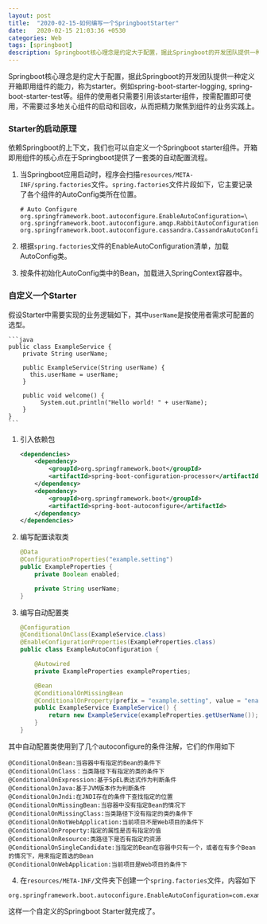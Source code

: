 ```yaml
---
layout: post
title:  "2020-02-15-如何编写一个SpringbootStarter"
date:   2020-02-15 21:03:36 +0530
categories: Web
tags: [springboot]
description: Springboot核心理念是约定大于配置，据此Springboot的开发团队提供一种定义开箱即用组件的能力，称为starter
---
```


Springboot核心理念是约定大于配置，据此Springboot的开发团队提供一种定义开箱即用组件的能力，称为starter。例如spring-boot-starter-logging, spring-boot-starter-test等。组件的使用者只需要引用该starter组件，按需配置即可使用，不需要过多地关心组件的启动和回收，从而把精力聚焦到组件的业务实践上。

### Starter的启动原理

依赖Springboot的上下文，我们也可以自定义一个Springboot starter组件。开箱即用组件的核心点在于Springboot提供了一套类的自动配置流程。

1. 当Springboot应用启动时，程序会扫描`resources/META-INF/spring.factories`文件。`spring.factories`文件片段如下，它主要记录了各个组件的AutoConfig类所在位置。
    ```
    # Auto Configure
    org.springframework.boot.autoconfigure.EnableAutoConfiguration=\
    org.springframework.boot.autoconfigure.amqp.RabbitAutoConfiguration,\
    org.springframework.boot.autoconfigure.cassandra.CassandraAutoConfiguration\
    ```

2. 根据`spring.factories`文件的EnableAutoConfiguration清单，加载AutoConfig类。

3. 按条件初始化AutoConfig类中的Bean，加载进入SpringContext容器中。

### 自定义一个Starter

假设Starter中需要实现的业务逻辑如下，其中`userName`是按使用者需求可配置的选型。

    ```java
    public class ExampleService {
        private String userName;

        public ExampleService(String userName) {
          this.userName = userName;
        }

        public void welcome() {
             System.out.println("Hello world! " + userName);
        }
    }
    ```

1. 引入依赖包

    ```xml
    <dependencies>
        <dependency>
            <groupId>org.springframework.boot</groupId>
            <artifactId>spring-boot-configuration-processor</artifactId>
        </dependency>
        <dependency>
            <groupId>org.springframework.boot</groupId>
            <artifactId>spring-boot-autoconfigure</artifactId>
        </dependency>
    </dependencies>
    ```

2. 编写配置读取类

    ```java
    @Data
    @ConfigurationProperties("example.setting")
    public ExampleProperties {
        private Boolean enabled;

        private String userName;
    }
    ```

3. 编写自动配置类

    ```java
    @Configuration
    @ConditionalOnClass(ExampleService.class)
    @EnableConfigurationProperties(ExampleProperties.class)
    public class ExampleAutoConfiguration {

        @Autowired
        private ExampleProperties exampleProperties;

        @Bean
        @ConditionalOnMissingBean
        @ConditionalOnProperty(prefix = "example.setting", value = "enabled", havingValue = "true")
        public ExampleService ExampleService() {
            return new ExampleService(exampleProperties.getUserName());
        }
    }
    ```

其中自动配置类使用到了几个autoconfigure的条件注解，它们的作用如下
```
@ConditionalOnBean:当容器中有指定的Bean的条件下  
@ConditionalOnClass：当类路径下有指定的类的条件下  
@ConditionalOnExpression:基于SpEL表达式作为判断条件  
@ConditionalOnJava:基于JVM版本作为判断条件  
@ConditionalOnJndi:在JNDI存在的条件下查找指定的位置  
@ConditionalOnMissingBean:当容器中没有指定Bean的情况下  
@ConditionalOnMissingClass:当类路径下没有指定的类的条件下  
@ConditionalOnNotWebApplication:当前项目不是Web项目的条件下  
@ConditionalOnProperty:指定的属性是否有指定的值  
@ConditionalOnResource:类路径下是否有指定的资源  
@ConditionalOnSingleCandidate:当指定的Bean在容器中只有一个，或者在有多个Bean的情况下，用来指定首选的Bean
@ConditionalOnWebApplication:当前项目是Web项目的条件下  
```


4. 在`resources/META-INF/`文件夹下创建一个`spring.factories`文件，内容如下

```
org.springframework.boot.autoconfigure.EnableAutoConfiguration=com.example.ExampleAutoConfiguration
```

这样一个自定义的Springboot Starter就完成了。
